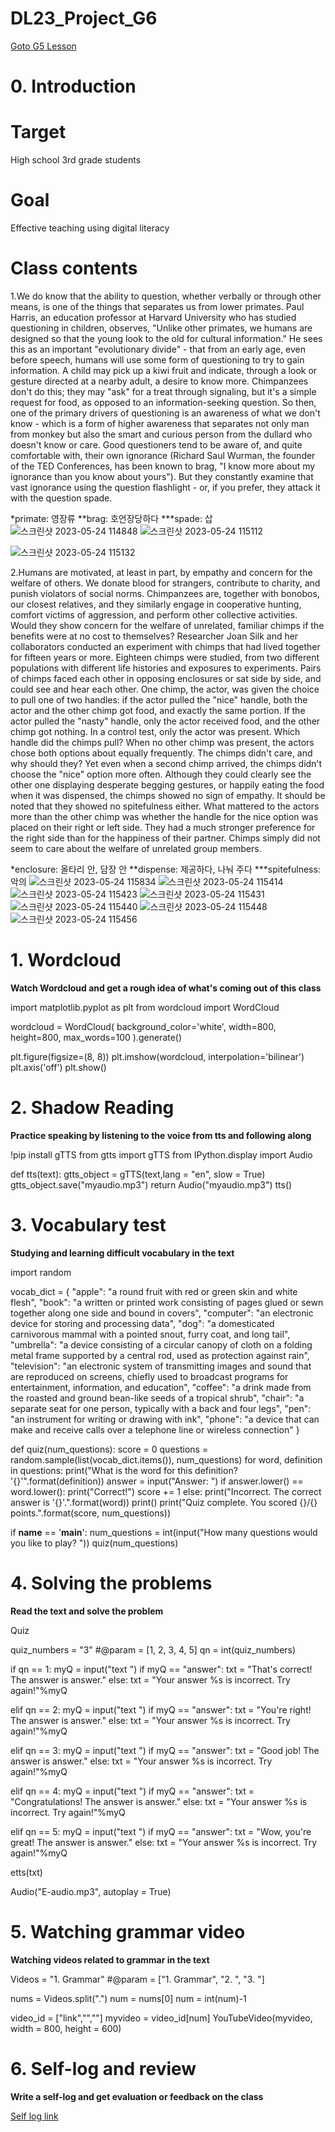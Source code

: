 # DL23_Project_G6
[Goto G5 Lesson](https://github.com/sjhwang031/DL23_Project_G6/blob/main/DL23_Project_G6.ipynb)
# 0. Introduction
# Target 
High school 3rd grade students
# Goal
Effective teaching using digital literacy
# Class contents
1.We do know that the ability to question, whether verbally or through other means, is one of the things that separates us from lower primates. Paul Harris, an education professor at Harvard University who has studied questioning in children, observes, "Unlike other primates, we humans are designed so that the young look to the old for cultural information." He sees this as an important "evolutionary divide" - that from an early age, even before speech, humans will use some form of questioning to try to gain information. A child may pick up a kiwi fruit and indicate, through a look or gesture directed at a nearby adult, a desire to know more. Chimpanzees don't do this; they may "ask" for a treat through signaling, but it's a simple request for food, as opposed to an information-seeking question. So then, one of the primary drivers of questioning is an awareness of what we don't know - which is a form of higher awareness that separates not only man from monkey but also the smart and curious person from the dullard who doesn't know or care. Good questioners tend to be aware of, and quite comfortable with, their own ignorance (Richard Saul Wurman, the founder of the TED Conferences, has been known to brag, "I know more about my ignorance than you know about yours"). But they constantly examine that vast ignorance using the question flashlight - or, if you prefer, they attack it with the question spade.

*primate: 영장류 **brag: 호언장당하다 ***spade: 삽
![스크린샷 2023-05-24 114848](https://github.com/JRJO00/DL23_Project_G6/assets/127911632/b2cc15af-6cdc-4d48-b6fe-f96adbd44d4d)
![스크린샷 2023-05-24 115112](https://github.com/JRJO00/DL23_Project_G6/assets/127911632/a0e6cc15-f98e-4507-b18f-7cc9efdeab5b)

![스크린샷 2023-05-24 115132](https://github.com/JRJO00/DL23_Project_G6/assets/127911632/8018a2b3-11bb-4524-999c-870c7c950ef6)

2.Humans are motivated, at least in part, by empathy and concern for the welfare of others. We donate blood for strangers, contribute to charity, and punish violators of social norms. Chimpanzees are, together with bonobos, our closest relatives, and they similarly engage in cooperative hunting, comfort victims of aggression, and perform other collective activities. Would they show concern for the welfare of unrelated, familiar chimps if the benefits were at no cost to themselves? Researcher Joan Silk and her collaborators conducted an experiment with chimps that had lived together for fifteen years or more. Eighteen chimps were studied, from two different populations with different life histories and exposures to experiments. Pairs of chimps faced each other in opposing enclosures or sat side by side, and could see and hear each other. One chimp, the actor, was given the choice to pull one of two handles: if the actor pulled the "nice" handle, both the actor and the other chimp got food, and exactly the same portion. If the actor pulled the "nasty" handle, only the actor received food, and the other chimp got nothing. In a control test, only the actor was present. Which handle did the chimps pull? When no other chimp was present, the actors chose both options about equally frequently. The chimps didn't care, and why should they? Yet even when a second chimp arrived, the chimps didn't choose the "nice" option more often. Although they could clearly see the other one displaying desperate begging gestures, or happily eating the food when it was dispensed, the chimps showed no sign of empathy. It should be noted that they showed no spitefulness either. What mattered to the actors more than the other chimp was whether the handle for the nice option was placed on their right or left side. They had a much stronger preference for the right side than for the happiness of their partner. Chimps simply did not seem to care about the welfare of unrelated group members.

*enclosure: 올타리 안, 담장 안 **dispense: 제공하다, 나눠 주다 ***spitefulness: 악의
![스크린샷 2023-05-24 115834](https://github.com/JRJO00/DL23_Project_G6/assets/127911632/27797ae6-7414-4f8d-a750-36f128dd1e99)
![스크린샷 2023-05-24 115414](https://github.com/JRJO00/DL23_Project_G6/assets/127911632/a73d4fac-9559-495c-9cd6-1cd019a22bea)
![스크린샷 2023-05-24 115423](https://github.com/JRJO00/DL23_Project_G6/assets/127911632/4cd2d315-438e-4066-89b7-c5fc53e37962)
![스크린샷 2023-05-24 115431](https://github.com/JRJO00/DL23_Project_G6/assets/127911632/4299c568-b556-4104-8367-dc3af6a98278)
![스크린샷 2023-05-24 115440](https://github.com/JRJO00/DL23_Project_G6/assets/127911632/aee8d4d4-6716-4ce0-b569-45bc76d2543c)
![스크린샷 2023-05-24 115448](https://github.com/JRJO00/DL23_Project_G6/assets/127911632/1728db40-1b67-40ee-8a2a-2ca4cab4fa34)
![스크린샷 2023-05-24 115456](https://github.com/JRJO00/DL23_Project_G6/assets/127911632/397ba72c-c467-4edc-8f09-037a628d8694)
# 1. Wordcloud

**Watch Wordcloud and get a rough idea of what's coming out of this class**

import matplotlib.pyplot as plt
from wordcloud import WordCloud

wordcloud = WordCloud(
    background_color='white',
    width=800,
    height=800,
    max_words=100
).generate()

plt.figure(figsize=(8, 8))
plt.imshow(wordcloud, interpolation='bilinear')
plt.axis('off')
plt.show()

# 2. Shadow Reading
**Practice speaking by listening to the voice from tts and following along**

!pip install gTTS
from gtts import gTTS
from IPython.display import Audio

def tts(text):
  gtts_object = gTTS(text,lang = "en", slow = True) 
  gtts_object.save("myaudio.mp3")
  return Audio("myaudio.mp3")
tts()


# 3. Vocabulary test
**Studying and learning difficult vocabulary in the text**

import random

vocab_dict = {
    "apple": "a round fruit with red or green skin and white flesh",
    "book": "a written or printed work consisting of pages glued or sewn together along one side and bound in covers",
    "computer": "an electronic device for storing and processing data",
    "dog": "a domesticated carnivorous mammal with a pointed snout, furry coat, and long tail",
    "umbrella": "a device consisting of a circular canopy of cloth on a folding metal frame supported by a central rod, used as protection against rain",
    "television": "an electronic system of transmitting images and sound that are reproduced on screens, chiefly used to broadcast programs for entertainment, information, and education",
    "coffee": "a drink made from the roasted and ground bean-like seeds of a tropical shrub",
    "chair": "a separate seat for one person, typically with a back and four legs",
    "pen": "an instrument for writing or drawing with ink",
    "phone": "a device that can make and receive calls over a telephone line or wireless connection"
}

def quiz(num_questions):
    score = 0
    questions = random.sample(list(vocab_dict.items()), num_questions)
    for word, definition in questions:
        print("What is the word for this definition? '{}'".format(definition))
        answer = input("Answer: ")
        if answer.lower() == word.lower():
            print("Correct!")
            score += 1
        else:
            print("Incorrect. The correct answer is '{}'.".format(word))
        print()
    print("Quiz complete. You scored {}/{} points.".format(score, num_questions))

if __name__ == '__main__':
    num_questions = int(input("How many questions would you like to play? "))
    quiz(num_questions)
    
# 4. Solving the problems
**Read the text and solve the problem**

Quiz

quiz_numbers = "3" #@param = [1, 2, 3, 4, 5]
qn = int(quiz_numbers)

if qn == 1:
  myQ = input("text ")
  if myQ == "answer":
    txt = "That's correct! The answer is answer."
  else:
    txt = "Your answer %s is incorrect. Try again!"%myQ

elif qn == 2:
  myQ = input("text ")
  if myQ == "answer":
    txt = "You're right! The answer is answer."
  else:
    txt = "Your answer %s is incorrect. Try again!"%myQ

elif qn == 3:
  myQ = input("text ")
  if myQ == "answer":
    txt = "Good job! The answer is answer."
  else:
    txt = "Your answer %s is incorrect. Try again!"%myQ

elif qn == 4:
  myQ = input("text ")
  if myQ == "answer":
    txt = "Congratulations! The answer is answer."
  else:
    txt = "Your answer %s is incorrect. Try again!"%myQ

elif qn == 5:
  myQ = input("text ")
  if myQ == "answer":
    txt = "Wow, you're great! The answer is answer."
  else:
    txt = "Your answer %s is incorrect. Try again!"%myQ

etts(txt)

Audio("E-audio.mp3", autoplay = True)

# 5. Watching grammar video
**Watching videos related to grammar in the text**

Videos = "1. Grammar" #@param = ["1. Grammar", "2. ", "3. "]

nums = Videos.split(".")
num = nums[0]
num = int(num)-1

video_id = ["link","",""]
myvideo = video_id[num]
YouTubeVideo(myvideo, width = 800, height = 600)
# 6. Self-log and review
**Write a self-log and get evaluation or feedback on the class**

[Self log link](https://forms.gle/)
